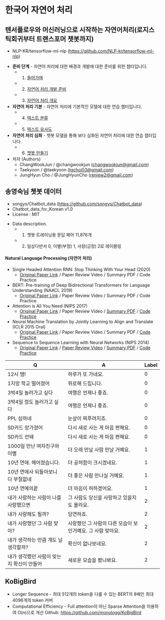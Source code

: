# 한국어 자연어 처리 
## 텐서플로우와 머신러닝으로 시작하는 자연어처리(로지스틱회귀부터 트랜스포머 챗봇까지)
  - NLP-KR/tensorflow-ml-nlp (https://github.com/NLP-kr/tensorflow-ml-nlp)
  * **준비 단계** - 자연어 처리에 대한 배경과 개발에 대한 준비를 위한 챕터입니다.
      - 1. [들어가며](./1.Intro)
      - 2. [자연어 처리 개발 준비](./2.NLP_PREP)
      - 3. [자연어 처리 개요](./3.NLP_INTRO)
  * **자연어 처리 기본** - 자연어 처리에 기본적인 모델에 대한 연습 챕터입니다.
      - 4. [텍스트 분류](./4.TEXT_CLASSIFICATION)
      - 5. [텍스트 유사도](./5.TEXT_SIM)
  * **자연어 처리 심화** - 챗봇 모델을 통해 보다 심화된 자연어 처리에 대한 연습 챕터입니다.
      - 6. [챗봇 만들기](./6.CHATBOT)
  * 저자 (Authors)
      - ChangWookJun / @changwookjun (changwookjun@gmail.com)  
      - Taekyoon  / @taekyoon (tgchoi03@gmail.com)  
      - JungHyun Cho  / @JungHyunCho (reniew2@gmail.com)  

## 송영숙님 쳇봇 데이터
  - songys/Chatbot_data (https://github.com/songys/Chatbot_data)
  - Chatbot_data_for_Korean v1.0 
  - License : MIT
  * Data description.     
      - 1. 챗봇 트레이닝용 문답 페어 11,876개           
      - 2. 일상다반서 0, 이별(부정) 1, 사랑(긍정) 2로 레이블링  

#### Natural Language Processing (자연어 처리)

* Single Headed Attention RNN: Stop Thinking With Your Head (2020)
    * [Original Paper Link](https://arxiv.org/abs/1911.11423) / Paper Review Video / Summary PDF / Code Practice
* BERT: Pre-training of Deep Bidirectional Transformers for Language Understanding (NAACL 2019)
    * [Original Paper Link](https://arxiv.org/abs/1810.04805) / Paper Review Video / Summary PDF / Code Practice
* Attention is All You Need (NIPS 2017)
    * [Original Paper Link](https://arxiv.org/abs/1706.03762) / Paper Review Video / [Summary PDF](/lecture_notes/Transformer.pdf) / [Code Practice](/code_practices/Attention_is_All_You_Need_Tutorial_(German_English).ipynb)
* Neural Machine Translation by Jointly Learning to Align and Translate (ICLR 2015 Oral)
    * [Original Paper Link](https://arxiv.org/abs/1409.0473) / Paper Review Video / Summary PDF / [Code Practice](/code_practices/Sequence_to_Sequence_with_Attention_Tutorial.ipynb)
* Sequence to Sequence Learning with Neural Networks (NIPS 2014)
    * [Original Paper Link](https://arxiv.org/abs/1409.3215) / [Paper Review Video](https://www.youtube.com/watch?v=4DzKM0vgG1Y) / [Summary PDF](/lecture_notes/Seq2Seq.pdf) / [Code Practice](/code_practices/Sequence_to_Sequence_with_LSTM_Tutorial.ipynb)


|Q | A | Label|
| -- | -- | ---- |
|12시 땡!|하루가 또 가네요.|0|
|1지망 학교 떨어졌어|위로해 드립니다.|0|
|3박4일 놀러가고 싶다|여행은 언제나 좋죠.|0|
|3박4일 정도 놀러가고 싶다|여행은 언제나 좋죠.|0|
|PPL 심하네|눈살이 찌푸려지죠.|0|
|SD카드 망가졌어|다시 새로 사는 게 마음 편해요.|0|
|SD카드 안돼|다시 새로 사는 게 마음 편해요.|0|
|1000일 만난 여자친구와 이별|더 오래 만날 사람 만날 거예요.|1|
|10년 연애. 헤어졌습니다.|더 공허함이 크시겠네요.|1|
|10년 연애사 되돌아보니 다 부질없네|더 좋은 사람 만나실 거예요.|1|
|10년 연예의끝|더 마음이 허하겠어요.|1|
|내가 사랑하는 사람이 나를 사랑했으면|그 사람도 당신을 사랑하고 있을지도 몰라요.|2|
|내가 사랑해도 될까?|당연하죠.|2|
|내가 사랑했던 그 사람 맞아?|사랑했던 그 사람의 다른 모습이 보인거예요. 그 사람 맞아요.|2|
|내가 생각하는 만큼 걔도 날 생각할까?|확신이 없나보네요.|2|
|내가 생각했던 사람이 맞는지 확신이 안들어|새로운 모습을 봤나봐요.|2|

## KoBigBird
* Longer Sequence - 최대 512개의 token을 다룰 수 있는 BERT의 8배인 최대 4096개의 token 커버
* Computational Efficiency - Full attention이 아닌 Sparse Attention을 이용하여 O(n)으로 개선
Github: https://github.com/monologg/KoBigBird
